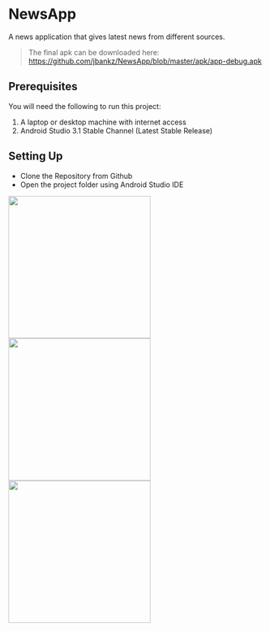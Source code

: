 # NewsApp
A news application that gives latest news from different sources.

> The final apk can be downloaded here: <https://github.com/jbankz/NewsApp/blob/master/apk/app-debug.apk>

## Prerequisites
You will need the following to run this project:
1. A laptop or desktop machine with internet access
2. Android Studio 3.1 Stable Channel (Latest Stable Release)

## Setting Up
* Clone the Repository from Github
* Open the project folder using Android Studio IDE

<img src="https://github.com/jbankz/NewsApp/blob/master/screenshots/Screenshot_20180719-022940.png" width="280"/> 

<img src="https://github.com/jbankz/NewsApp/blob/master/screenshots/Screenshot_20180719-022954.png" width="280"/> 

<img src="https://github.com/jbankz/NewsApp/blob/master/screenshots/Screenshot_20180719-023009.png" width="280"/> 
